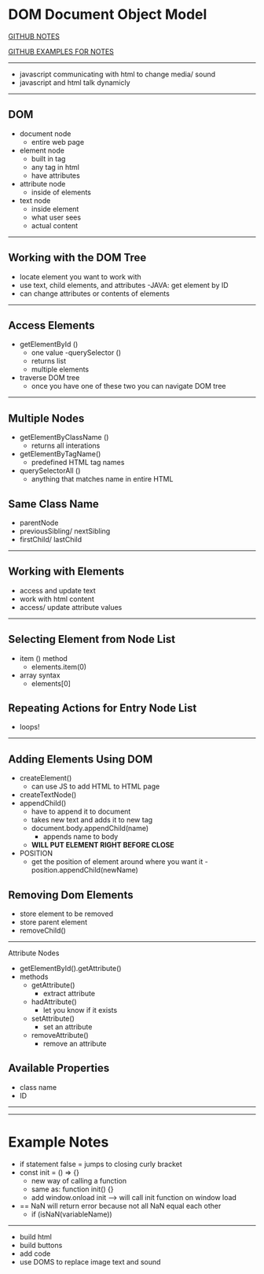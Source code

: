 # DOM Document Object Model

<a href="https://github.com/philsinatra/IDM231/blob/master/instructor_materials/05-DOM.md">GITHUB NOTES</a>

<a href="https://github.com/philsinatra/IDM231/tree/master/examples/dom">GITHUB EXAMPLES FOR NOTES</a>

---
- javascript communicating with html to change media/ sound
- javascript and html talk dynamicly
---
## DOM
- document node
    - entire web page
- element node
    - built in tag
    - any tag in html
    - have attributes
- attribute node
    - inside of elements
- text node
    - inside element
    - what user sees
    - actual content
---
## Working with the DOM Tree
- locate element you want to work with
- use text, child elements, and attributes
    -JAVA: get element by ID
- can change attributes or contents of elements
---
## Access Elements
- getElementById ()
    - one value
-querySelector ()
    - returns list
    - multiple elements
- traverse DOM tree
    - once you have one of these two you can navigate DOM tree
---
## Multiple Nodes
- getElementByClassName ()
    - returns all interations
- getElementByTagName()
    - predefined HTML tag names
- querySelectorAll ()
    - anything that matches name in entire HTML
## Same Class Name
- parentNode
- previousSibling/ nextSibling
- firstChild/ lastChild
---
## Working with Elements
- access and update text
- work with html content
- access/ update attribute values
---
## Selecting Element from Node List
- item () method
    - elements.item(0)
- array syntax
    - elements[0]
## Repeating Actions for Entry Node List
- loops!
---
## Adding Elements Using DOM
- createElement()
    - can use JS to add HTML to HTML page
- createTextNode()
- appendChild()
    - have to append it to document
    - takes new text and adds it to new tag
    - document.body.appendChild(name)
        - appends name to body 
    - <b> WILL PUT ELEMENT RIGHT BEFORE CLOSE </b>
- POSITION
    - get the position of element around where you want it
    -position.appendChild(newName)
## Removing Dom Elements
- store element to be removed
- store parent element
- removeChild()
---
Attribute Nodes
- getElementById().getAttribute()
- methods
    - getAttribute()
        - extract attribute
    - hadAttribute()
        - let you know if it exists
    - setAttribute()
        - set an attribute
    - removeAttribute()
        - remove an attribute
## Available Properties
- class name
- ID
---
---
# Example Notes
- if statement false = jumps to closing curly bracket
- const init = () => {}
    - new way of calling a function
    - same as: function init() {}
    - add window.onload init --> will call init function on window load
- == NaN will return error because not all NaN equal each other
    - if (isNaN(variableName))
---
- build html
- build buttons
- add code
- use DOMS to replace image text and sound